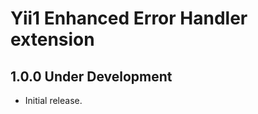 Yii1 Enhanced Error Handler extension
=====================================

1.0.0 Under Development
-----------------------

- Initial release.
